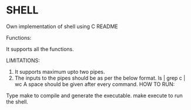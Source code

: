 # SHELL
Own implementation of shell using C
README

Functions:

It supports all the functions.

LIMITATIONS:

1. It supports maximum upto two pipes.
2. The inputs to the pipes should be as per the below format.
ls | grep c | wc
A space should be given after every command.
HOW TO RUN:

Type make to compile and generate the executable.
make execute to run the shell.
